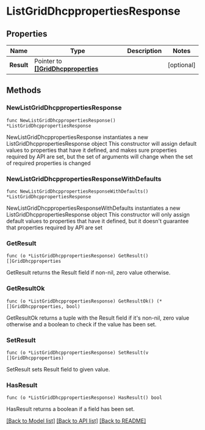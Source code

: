 # ListGridDhcppropertiesResponse

## Properties

Name | Type | Description | Notes
------------ | ------------- | ------------- | -------------
**Result** | Pointer to [**[]GridDhcpproperties**](GridDhcpproperties.md) |  | [optional] 

## Methods

### NewListGridDhcppropertiesResponse

`func NewListGridDhcppropertiesResponse() *ListGridDhcppropertiesResponse`

NewListGridDhcppropertiesResponse instantiates a new ListGridDhcppropertiesResponse object
This constructor will assign default values to properties that have it defined,
and makes sure properties required by API are set, but the set of arguments
will change when the set of required properties is changed

### NewListGridDhcppropertiesResponseWithDefaults

`func NewListGridDhcppropertiesResponseWithDefaults() *ListGridDhcppropertiesResponse`

NewListGridDhcppropertiesResponseWithDefaults instantiates a new ListGridDhcppropertiesResponse object
This constructor will only assign default values to properties that have it defined,
but it doesn't guarantee that properties required by API are set

### GetResult

`func (o *ListGridDhcppropertiesResponse) GetResult() []GridDhcpproperties`

GetResult returns the Result field if non-nil, zero value otherwise.

### GetResultOk

`func (o *ListGridDhcppropertiesResponse) GetResultOk() (*[]GridDhcpproperties, bool)`

GetResultOk returns a tuple with the Result field if it's non-nil, zero value otherwise
and a boolean to check if the value has been set.

### SetResult

`func (o *ListGridDhcppropertiesResponse) SetResult(v []GridDhcpproperties)`

SetResult sets Result field to given value.

### HasResult

`func (o *ListGridDhcppropertiesResponse) HasResult() bool`

HasResult returns a boolean if a field has been set.


[[Back to Model list]](../README.md#documentation-for-models) [[Back to API list]](../README.md#documentation-for-api-endpoints) [[Back to README]](../README.md)


